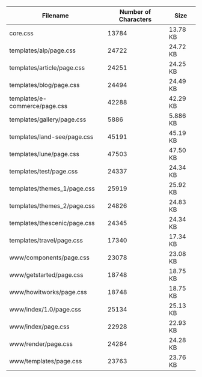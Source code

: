 | Filename                      | Number of Characters | Size     |
| ----------------------------- | -------------------- | -------- |
| core.css                      | 13784                | 13.78 KB |
| templates/alp/page.css        | 24722                | 24.72 KB |
| templates/article/page.css    | 24251                | 24.25 KB |
| templates/blog/page.css       | 24494                | 24.49 KB |
| templates/e-commerce/page.css | 42288                | 42.29 KB |
| templates/gallery/page.css    | 5886                 | 5.886 KB |
| templates/land-see/page.css   | 45191                | 45.19 KB |
| templates/lune/page.css       | 47503                | 47.50 KB |
| templates/test/page.css       | 24337                | 24.34 KB |
| templates/themes_1/page.css   | 25919                | 25.92 KB |
| templates/themes_2/page.css   | 24826                | 24.83 KB |
| templates/thescenic/page.css  | 24345                | 24.34 KB |
| templates/travel/page.css     | 17340                | 17.34 KB |
| www/components/page.css       | 23078                | 23.08 KB |
| www/getstarted/page.css       | 18748                | 18.75 KB |
| www/howitworks/page.css       | 18748                | 18.75 KB |
| www/index/1.0/page.css        | 25134                | 25.13 KB |
| www/index/page.css            | 22928                | 22.93 KB |
| www/render/page.css           | 24284                | 24.28 KB |
| www/templates/page.css        | 23763                | 23.76 KB |